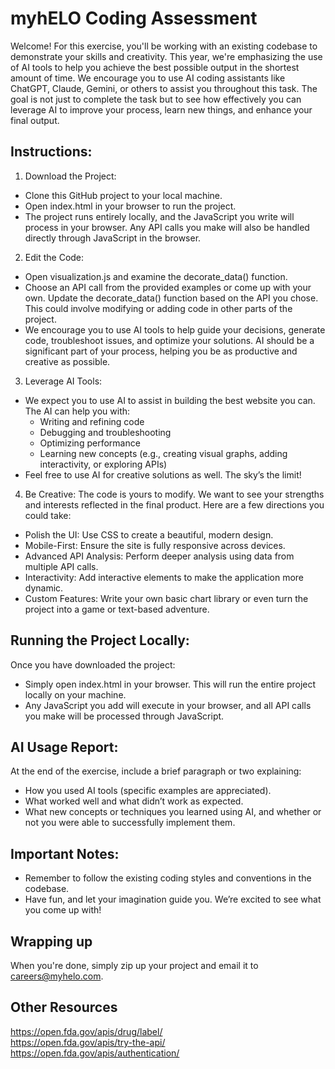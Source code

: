 # myhELO Coding Assessment
Welcome! For this exercise, you'll be working with an existing codebase to demonstrate your skills and creativity. This year, we're emphasizing the use of AI tools to help you achieve the best possible output in the shortest amount of time. We encourage you to use AI coding assistants like ChatGPT, Claude, Gemini, or others to assist you throughout this task. The goal is not just to complete the task but to see how effectively you can leverage AI to improve your process, learn new things, and enhance your final output.

## Instructions:
1. Download the Project:
- Clone this GitHub project to your local machine.
- Open index.html in your browser to run the project.
- The project runs entirely locally, and the JavaScript you write will process in your browser. Any API calls you make will also be handled directly through JavaScript in the browser.

2. Edit the Code:
- Open visualization.js and examine the decorate_data() function.
- Choose an API call from the provided examples or come up with your own. Update the decorate_data() function based on the API you chose. This could involve modifying or adding code in other parts of the project.
- We encourage you to use AI tools to help guide your decisions, generate code, troubleshoot issues, and optimize your solutions. AI should be a significant part of your process, helping you be as productive and creative as possible.

3. Leverage AI Tools:
- We expect you to use AI to assist in building the best website you can. The AI can help you with:
  - Writing and refining code
  - Debugging and troubleshooting
  - Optimizing performance
  - Learning new concepts (e.g., creating visual graphs, adding interactivity, or exploring APIs)
- Feel free to use AI for creative solutions as well. The sky’s the limit!

4. Be Creative:
The code is yours to modify. We want to see your strengths and interests reflected in the final product. Here are a few directions you could take:
- Polish the UI: Use CSS to create a beautiful, modern design.
- Mobile-First: Ensure the site is fully responsive across devices.
- Advanced API Analysis: Perform deeper analysis using data from multiple API calls.
- Interactivity: Add interactive elements to make the application more dynamic.
- Custom Features: Write your own basic chart library or even turn the project into a game or text-based adventure.

## Running the Project Locally:
Once you have downloaded the project:
- Simply open index.html in your browser. This will run the entire project locally on your machine.
- Any JavaScript you add will execute in your browser, and all API calls you make will be processed through JavaScript.

## AI Usage Report:
At the end of the exercise, include a brief paragraph or two explaining:
- How you used AI tools (specific examples are appreciated).
- What worked well and what didn’t work as expected.
- What new concepts or techniques you learned using AI, and whether or not you were able to successfully implement them.

## Important Notes:
- Remember to follow the existing coding styles and conventions in the codebase.
- Have fun, and let your imagination guide you. We’re excited to see what you come up with!

## Wrapping up

When you're done, simply zip up your project and email it to careers@myhelo.com.

## Other Resources
https://open.fda.gov/apis/drug/label/  
https://open.fda.gov/apis/try-the-api/  
https://open.fda.gov/apis/authentication/
